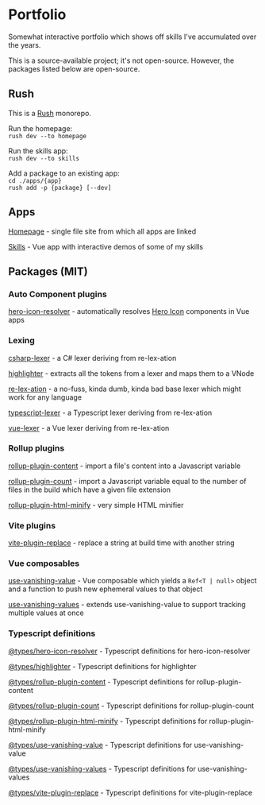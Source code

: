 # Portfolio

Somewhat interactive portfolio which shows off skills I've accumulated over the years.

This is a source-available project; it's not open-source. However, the packages listed below are open-source.

## Rush

This is a [Rush](https://rushjs.io/) monorepo.

Run the homepage:  
`rush dev --to homepage`

Run the skills app:  
`rush dev --to skills`

Add a package to an existing app:  
`cd ./apps/{app}`  
`rush add -p {package} [--dev]`

## Apps

[Homepage](./apps/homepage) - single file site from which all apps are linked

[Skills](./apps/skills) - Vue app with interactive demos of some of my skills

## Packages (MIT)

### Auto Component plugins

[hero-icon-resolver](./libs/hero-icon-resolver) - automatically resolves [Hero Icon](https://heroicons.com/) components in Vue apps

### Lexing

[csharp-lexer](./libs/csharp-lexer/) - a C# lexer deriving from re-lex-ation

[highlighter](./libs/highlighter) - extracts all the tokens from a lexer and maps them to a VNode

[re-lex-ation](./libs/re-lex-ation/) - a no-fuss, kinda dumb, kinda bad base lexer which might work for any language

[typescript-lexer](./libs/typescript-lexer/) - a Typescript lexer deriving from re-lex-ation

[vue-lexer](./libs/vue-lexer/) - a Vue lexer deriving from re-lex-ation

### Rollup plugins

[rollup-plugin-content](./libs/rollup-plugin-content) - import a file's content into a Javascript variable

[rollup-plugin-count](./libs/rollup-plugin-count) - import a Javascript variable equal to the number of files in the build which have a given file extension

[rollup-plugin-html-minify](./libs/rollup-plugin-html-minify) - very simple HTML minifier

### Vite plugins

[vite-plugin-replace](./libs/vite-plugin-replace) - replace a string at build time with another string

### Vue composables

[use-vanishing-value](./composables/use-vanishing-value) - Vue composable which yields a `Ref<T | null>` object and a function to push new ephemeral values to that object

[use-vanishing-values](./composables/use-vanishing-values) - extends use-vanishing-value to support tracking multiple values at once

### Typescript definitions

[@types/hero-icon-resolver](./types/hero-icon-resolver) - Typescript definitions for hero-icon-resolver

[@types/highlighter](./types/highlighter) - Typescript definitions for highlighter

[@types/rollup-plugin-content](./types/rollup-plugin-content) - Typescript definitions for rollup-plugin-content

[@types/rollup-plugin-count](./types/rollup-plugin-count) - Typescript definitions for rollup-plugin-count

[@types/rollup-plugin-html-minify](./types/rollup-plugin-html-minify) - Typescript definitions for rollup-plugin-html-minify

[@types/use-vanishing-value](./types/use-vanishing-value) - Typescript definitions for use-vanishing-value

[@types/use-vanishing-values](./types/use-vanishing-values) - Typescript definitions for use-vanishing-values

[@types/vite-plugin-replace](./types/vite-plugin-replace) - Typescript definitions for vite-plugin-replace
